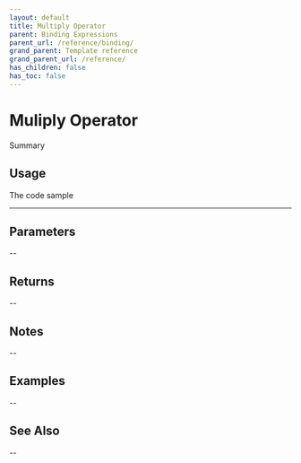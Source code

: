 ```yaml
---
layout: default
title: Multiply Operator
parent: Binding Expressions
parent_url: /reference/binding/
grand_parent: Template reference
grand_parent_url: /reference/
has_children: false
has_toc: false
---
```


# Muliply Operator

Summary

## Usage

 The code sample

---

## Parameters

--

## Returns 

--

## Notes


-- 

## Examples


--


## See Also


--

